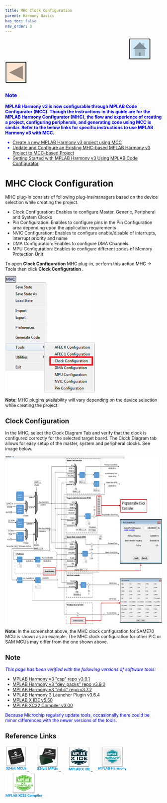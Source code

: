```yaml
---
title: MHC Clock Configuration
parent: Harmony Basics
has_toc: false
nav_order: 3
---
```


&nbsp;&nbsp;&nbsp;&nbsp;&nbsp;&nbsp;&nbsp;&nbsp;&nbsp;&nbsp;&nbsp;&nbsp;&nbsp;&nbsp;&nbsp;&nbsp;&nbsp;&nbsp;&nbsp;&nbsp;&nbsp;&nbsp;&nbsp;&nbsp;&nbsp;&nbsp;&nbsp;&nbsp; &nbsp;&nbsp;&nbsp;&nbsp;&nbsp;&nbsp;&nbsp;&nbsp;&nbsp;&nbsp;&nbsp;&nbsp;&nbsp;&nbsp;&nbsp;&nbsp;&nbsp;&nbsp;&nbsp;&nbsp;&nbsp;&nbsp;&nbsp;&nbsp;&nbsp;&nbsp;&nbsp;&nbsp;&nbsp;&nbsp;&nbsp;&nbsp;&nbsp;&nbsp;&nbsp;&nbsp;&nbsp;&nbsp;&nbsp;&nbsp;&nbsp;&nbsp;&nbsp;&nbsp;&nbsp;&nbsp;&nbsp;&nbsp;&nbsp;&nbsp;&nbsp;&nbsp;&nbsp;&nbsp;&nbsp;&nbsp;&nbsp;&nbsp;&nbsp;&nbsp;&nbsp;&nbsp;&nbsp;&nbsp;&nbsp;&nbsp;&nbsp;&nbsp;&nbsp;&nbsp;&nbsp;&nbsp;[<img src="../../r_images/quick_home.png" title="Home">](../../../readme.md) [<img src="../../r_images/quick_back.png"  title="Back">](../readme.md)

<span style="color:blue">

### Note
**MPLAB Harmony v3 is now configurable through MPLAB Code Configurator (MCC). Though the instructions in this guide are for the MPLAB Harmony Configurator (MHC), the flow and experience of creating a project, configuring peripherals, and generating code using MCC is similar. Refer to the below links for specific instructions to use MPLAB Harmony v3 with MCC.**
- [Create a new MPLAB Harmony v3 project using MCC](https://microchipdeveloper.com/harmony3:getting-started-training-module-using-mcc)
- [Update and Configure an Existing MHC-based MPLAB Harmony v3 Project to MCC-based Project](https://microchipdeveloper.com/harmony3:update-and-configure-existing-mhc-proj-to-mcc-proj)
- [Getting Started with MPLAB Harmony v3 Using MPLAB Code Configurator](https://www.youtube.com/watch?v=KdhltTWaDp0)

</span>


# MHC Clock Configuration
MHC plug-in consists of following plug-ins/managers based on the device selection while creating the project.

- Clock Configuration: Enables to configure Master, Generic, Peripheral and System Clocks
- Pin Configuration: Enables to configure pins in the Pin Configuration area depending upon the application requirements
- NVIC Configuration: Enables to configure enable/disable of interrupts, interrupt priority and name
- DMA Configuration: Enables to configure DMA Channels
- MPU Configuration: Enables to configure different zones of Memory Protection Unit

To open **Clock Configuration** MHC plug-in, perform this action MHC → Tools then click **Clock Configuration** .

<img src = "images/figure_5.11.png" width="288" height="377" align="middle">

**Note**: MHC plugins availability will vary depending on the device selection while creating the project.

## Clock Configuration
In the MHC, select the Clock Diagram Tab and verify that the clock is configured correctly for the selected target board. The Clock Diagram tab allows for easy setup of the master, system and peripheral clocks. See image below.

<img src = "images/figure_5.12.png" width="800" height="543" align="middle">

**Note**: In the screenshot above, the MHC clock configuration for SAME70 MCU is shown as an example. The MHC clock configuration for other PIC or SAM MCUs may differ from the one shown above.

## Note
<span style="color:blue"> *This page has been verified with the following versions of software tools:*</span>
- [MPLAB Harmony v3 "csp" repo v3.9.1](https://github.com/Microchip-MPLAB-Harmony/csp/releases/tag/v3.9.1)
- [MPLAB Harmony v3 "dev_packs" repo v3.9.0](https://github.com/Microchip-MPLAB-Harmony/dev_packs/releases/tag/v3.9.0)
- [MPLAB Harmony v3 "mhc" repo v3.7.2](https://github.com/Microchip-MPLAB-Harmony/mhc/releases/tag/v3.7.2)
- MPLAB Harmony 3 Launcher Plugin v3.6.4
- [MPLAB X IDE v5.50](https://www.microchip.com/mplab/mplab-x-ide)
- [MPLAB XC32 Compiler v3.00](https://www.microchip.com/mplab/compilers)

<span style="color:blue"> Because Microchip regularly update tools, occasionally there could be minor differences with the newer versions of the tools. </span>

## Reference Links
[<a href="https://www.microchip.com/design-centers/32-bit" target="_blank"> <img src="../../r_images/32_bit_mcus.png"> </a>]()  &nbsp; &nbsp; &nbsp; [<a href="https://www.microchip.com/design-centers/32-bit-mpus" target="_blank"> <img src="../../r_images/32_bit_mpus.png"> </a>]()  &nbsp; &nbsp; &nbsp; [<a href="https://www.microchip.com/mplab/mplab-x-ide" target="_blank"> <img src="../../r_images/mplab_x_ide.png"> </a>]()  &nbsp; &nbsp; [<a href="https://www.microchip.com/mplab/mplab-harmony" target="_blank"> <img src="../../r_images/mplab_harmony.png"> </a>]() [<a href="https://www.microchip.com/mplab/compilers" target="_blank"> <img src="../../r_images/mplab_compiler.png"> </a>]()
